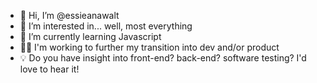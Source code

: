 - 👋 Hi, I’m @essieanawalt
- 👀 I’m interested in... well, most everything
- 🌱 I’m currently learning Javascript 
- 🤞🏻 I'm working to further my transition into dev and/or product
- 💡 Do you have insight into front-end? back-end? software testing? I'd love to hear it!

<!---
essieanawalt/essieanawalt is a ✨ special ✨ repository because its `README.md` (this file) appears on your GitHub profile.
You can click the Preview link to take a look at your changes.
--->
